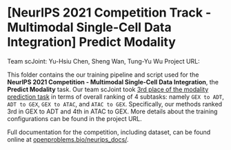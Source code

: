 [NeurIPS 2021 Competition Track - Multimodal Single-Cell Data Integration] Predict Modality
===
Team scJoint: Yu-Hsiu Chen, Sheng Wan, Tung-Yu Wu
Project URL: 

This folder contains the our training pipeline and script used for the **NeurIPS 2021 Competition - Multimodal Single-Cell Data Integration**, the **Predict Modality** task. Our team scJoint took [3rd place of the modality prediction task](https://eval.ai/web/challenges/challenge-page/1111/leaderboard/2860) in terms of overall ranking of 4 subtasks: namely `GEX to ADT`, `ADT to GEX`, `GEX to ATAC`, and `ATAC to GEX`. Specifically, our methods ranked 3rd in GEX to ADT and 4th in ATAC to GEX. More details about the training configurations can be found in the project URL.

Full documentation for the competition, including dataset, can be found online at [openproblems.bio/neurips_docs/](https://openproblems.bio/neurips_docs/).
